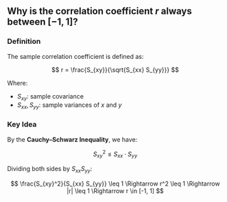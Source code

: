 ## Why is the correlation coefficient $r$ always between $[-1, 1]$?

### Definition
The sample correlation coefficient is defined as:

$$
r = \frac{S_{xy}}{\sqrt{S_{xx} S_{yy}}}
$$

Where:
- $S_{xy}$: sample covariance
- $S_{xx}, S_{yy}$: sample variances of $x$ and $y$

### Key Idea
By the **Cauchy–Schwarz Inequality**, we have:

$$
S_{xy}^2 \leq S_{xx} \cdot S_{yy}
$$

Dividing both sides by $S_{xx} S_{yy}$:

$$
\frac{S_{xy}^2}{S_{xx} S_{yy}} \leq 1
\Rightarrow r^2 \leq 1
\Rightarrow |r| \leq 1
\Rightarrow r \in [-1, 1]
$$
